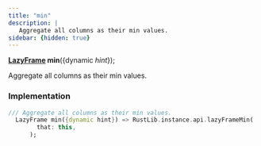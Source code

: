 ```yaml
---
title: "min"
description: |
   Aggregate all columns as their min values.
sidebar: {hidden: true}
---
```

<span class="dart-code"><strong>[LazyFrame] min</strong>({<span class="nobr">dynamic <i>hint</i></span>});</span>

 Aggregate all columns as their min values.
### Implementation
```dart
/// Aggregate all columns as their min values.
  LazyFrame min({dynamic hint}) => RustLib.instance.api.lazyFrameMin(
        that: this,
      );
```

[LazyFrame]: /reference/classes/lazyframe